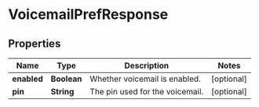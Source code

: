 

# VoicemailPrefResponse


## Properties

| Name | Type | Description | Notes |
|------------ | ------------- | ------------- | -------------|
|**enabled** | **Boolean** | Whether voicemail is enabled. |  [optional] |
|**pin** | **String** | The pin used for the voicemail. |  [optional] |



